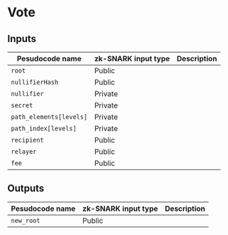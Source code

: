 # Vote

## Inputs

| Pesudocode name         | zk-SNARK input type | Description |
| ----                    | ----                | ----        |
| `root`                  | Public              |             |
| `nullifierHash`         | Public              |             |
| `nullifier`             | Private             |             |
| `secret`                | Private             |             |
| `path_elements[levels]` | Private             |             |
| `path_index[levels]`    | Private             |             |
| `recipient`             | Public              |             |
| `relayer`               | Public              |             |
| `fee`                   | Public              |             |

## Outputs

| Pesudocode name         | zk-SNARK input type | Description |
| ----                    | ----                | ----        |
| `new_root`                  | Public              |             |
